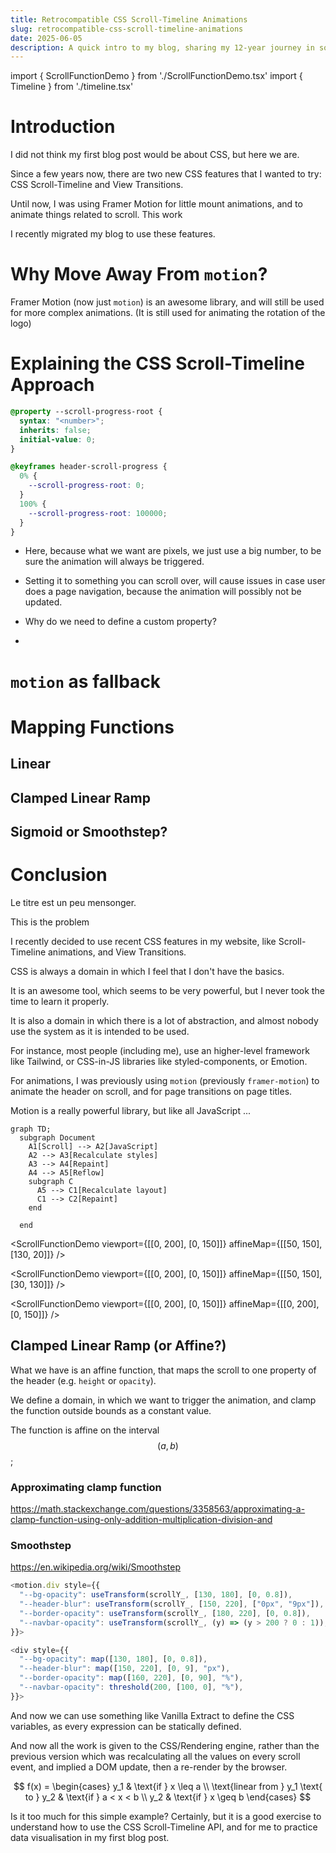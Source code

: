 ```yaml
---
title: Retrocompatible CSS Scroll-Timeline Animations
slug: retrocompatible-css-scroll-timeline-animations
date: 2025-06-05
description: A quick intro to my blog, sharing my 12-year journey in software development with TypeScript and Node.js, and my plans to explore new projects, insights, and software design principles here.
---
```


import { ScrollFunctionDemo } from './ScrollFunctionDemo.tsx'
import { Timeline } from './timeline.tsx'

# Introduction

I did not think my first blog post would be about CSS, but here we are.

Since a few years now, there are two new CSS features that I wanted to try: CSS Scroll-Timeline and View Transitions.

Until now, I was using Framer Motion for little mount animations, and to animate things related to scroll.
This work

I recently migrated my blog to use these features.

# Why Move Away From `motion`?

Framer Motion (now just `motion`) is an awesome library, and will still be used for more complex animations. (It is still used for animating the rotation of the logo)

# Explaining the CSS Scroll-Timeline Approach

```css
@property --scroll-progress-root {
  syntax: "<number>";
  inherits: false;
  initial-value: 0;
}
```

```css
@keyframes header-scroll-progress {
  0% {
    --scroll-progress-root: 0;
  }
  100% {
    --scroll-progress-root: 100000;
  }
}
```

- Here, because what we want are pixels, we just use a big number, to be sure the animation will always be triggered.
- Setting it to something you can scroll over, will cause issues in case user does a page navigation, because the animation will possibly not be updated.

- Why do we need to define a custom property?
-

# `motion` as fallback

# Mapping Functions

## Linear

## Clamped Linear Ramp

## Sigmoid or Smoothstep?

# Conclusion

Le titre est un peu mensonger.

This is the problem

I recently decided to use recent CSS features in my website, like Scroll-Timeline animations, and View Transitions.

CSS is always a domain in which I feel that I don't have the basics.

It is an awesome tool, which seems to be very powerful, but I never took the time to learn it properly.

It is also a domain in which there is a lot of abstraction, and almost nobody use the system as it is intended to be used.

For instance, most people (including me), use an higher-level framework like Tailwind, or CSS-in-JS libraries like styled-components, or Emotion.

For animations, I was previously using `motion` (previously `framer-motion`) to animate the header on scroll, and for page transitions on page titles.

Motion is a really powerful library, but like all JavaScript ...

```mermaid
graph TD;
  subgraph Document
    A1[Scroll] --> A2[JavaScript]
    A2 --> A3[Recalculate styles]
    A3 --> A4[Repaint]
    A4 --> A5[Reflow]
    subgraph C
      A5 --> C1[Recalculate layout]
      C1 --> C2[Repaint]
    end

  end

```

<ScrollFunctionDemo
viewport={[[0, 200], [0, 150]]}
affineMap={[[50, 150], [130, 20]]}
/>

<ScrollFunctionDemo
viewport={[[0, 200], [0, 150]]}
affineMap={[[50, 150], [30, 130]]}
/>

<ScrollFunctionDemo
viewport={[[0, 200], [0, 150]]}
affineMap={[[0, 200], [0, 150]]}
/>

## Clamped Linear Ramp (or Affine?)

What we have is an affine function, that maps the scroll to one property of the header (e.g. `height` or `opacity`).

We define a domain, in which we want to trigger the animation, and clamp the function outside bounds as a constant value.

The function is affine on the interval $$(a,b)$$;

### Approximating clamp function

https://math.stackexchange.com/questions/3358563/approximating-a-clamp-function-using-only-addition-multiplication-division-and

### Smoothstep

https://en.wikipedia.org/wiki/Smoothstep

```ts
<motion.div style={{
  "--bg-opacity": useTransform(scrollY_, [130, 180], [0, 0.8]),
  "--header-blur": useTransform(scrollY_, [150, 220], ["0px", "9px"]),
  "--border-opacity": useTransform(scrollY_, [180, 220], [0, 0.8]),
  "--navbar-opacity": useTransform(scrollY_, (y) => (y > 200 ? 0 : 1)),
}}>
```

```ts
<div style={{
  "--bg-opacity": map([130, 180], [0, 0.8]),
  "--header-blur": map([150, 220], [0, 9], "px"),
  "--border-opacity": map([160, 220], [0, 90], "%"),
  "--navbar-opacity": threshold(200, [100, 0], "%"),
}}>
```

And now we can use something like Vanilla Extract to define the CSS variables, as every expression can be statically defined.

And now all the work is given to the CSS/Rendering engine, rather than the previous version which was recalculating all the values on every scroll event, and implied a DOM update, then a re-render by the browser.

$$
f(x) =
\begin{cases}
y_1 & \text{if } x \leq a \\
\text{linear from } y_1 \text{ to } y_2 & \text{if } a < x < b \\
y_2 & \text{if } x \geq b
\end{cases}
$$

Is it too much for this simple example? Certainly, but it is a good exercise to understand how to use the CSS Scroll-Timeline API, and for me to practice data visualisation in my first blog post.
